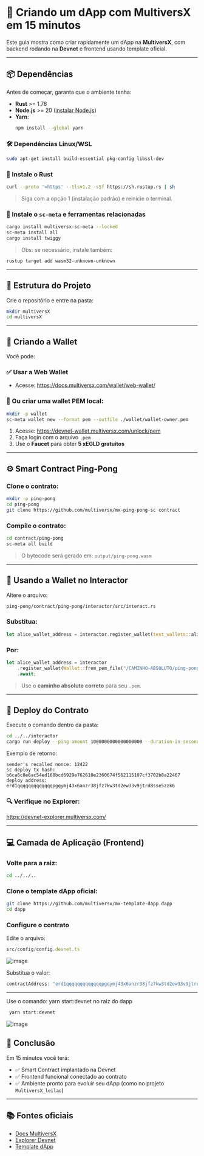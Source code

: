 
# 🚀 Criando um dApp com MultiversX em 15 minutos

Este guia mostra como criar rapidamente um dApp na **MultiversX**, com backend rodando na **Devnet** e frontend usando template oficial.

---

## 📦 Dependências

Antes de começar, garanta que o ambiente tenha:

- **Rust** >= 1.78
- **Node.js** >= 20 ([instalar Node.js](https://nodejs.org/en/download))
- **Yarn**:
  ```bash
  npm install --global yarn
  ```

### 🛠️ Dependências Linux/WSL

```bash
sudo apt-get install build-essential pkg-config libssl-dev
```

### 🦀 Instale o Rust

```bash
curl --proto '=https' --tlsv1.2 -sSf https://sh.rustup.rs | sh
```

> Siga com a opção 1 (instalação padrão) e reinicie o terminal.

### 🧱 Instale o `sc-meta` e ferramentas relacionadas

```bash
cargo install multiversx-sc-meta --locked
sc-meta install all
cargo install twiggy
```

> Obs: se necessário, instale também:
```bash
rustup target add wasm32-unknown-unknown
```

---

## 📁 Estrutura do Projeto

Crie o repositório e entre na pasta:

```bash
mkdir multiversX
cd multiversX
```

---

## 🔐 Criando a Wallet

Você pode:

### ✅ Usar a Web Wallet

- Acesse: https://docs.multiversx.com/wallet/web-wallet/

### 🧪 Ou criar uma wallet PEM local:

```bash
mkdir -p wallet
sc-meta wallet new --format pem --outfile ./wallet/wallet-owner.pem
```

1. Acesse: https://devnet-wallet.multiversx.com/unlock/pem  
2. Faça login com o arquivo `.pem`  
3. Use o **Faucet** para obter **5 xEGLD gratuitos**

---

## ⚙️ Smart Contract Ping-Pong

### Clone o contrato:

```bash
mkdir -p ping-pong
cd ping-pong
git clone https://github.com/multiversx/mx-ping-pong-sc contract
```

### Compile o contrato:

```bash
cd contract/ping-pong
sc-meta all build
```

> O bytecode será gerado em: `output/ping-pong.wasm`

---

## 🔧 Usando a Wallet no Interactor

Altere o arquivo:

```txt
ping-pong/contract/ping-pong/interactor/src/interact.rs
```

### Substitua:

```rust
let alice_wallet_address = interactor.register_wallet(test_wallets::alice()).await;
```

### Por:

```rust
let alice_wallet_address = interactor
    .register_wallet(Wallet::from_pem_file("/CAMINHO-ABSOLUTO/ping-pong/wallet/wallet-owner.pem").unwrap())
    .await;
```

> Use o **caminho absoluto correto** para seu `.pem`.

---

## 🚀 Deploy do Contrato

Execute o comando dentro da pasta:

```bash
cd ../../interactor
cargo run deploy --ping-amount 1000000000000000000 --duration-in-seconds 180
```

Exemplo de retorno:

```
sender's recalled nonce: 12422
sc deploy tx hash: b6ca6c8e6ac54ed168bcd6929e762610e2360674f562115107cf3702b8a22467
deploy address: erd1qqqqqqqqqqqqqpgqymj43x6anzr38jfz7kw3td2ew33v9jtrd8sse5zzk6
```

### 🔍 Verifique no Explorer:

https://devnet-explorer.multiversx.com/

---

## 💻 Camada de Aplicação (Frontend)

### Volte para a raiz:

```bash
cd ../../..
```

### Clone o template dApp oficial:

```bash
git clone https://github.com/multiversx/mx-template-dapp dapp
cd dapp
```

### Configure o contrato

Edite o arquivo:

```ts
src/config/config.devnet.ts
```
![image](https://github.com/user-attachments/assets/203415d0-28cd-44a3-876b-72c976d95d9d)


Substitua o valor:

```ts
contractAddress: "erd1qqqqqqqqqqqqqpgqymj43x6anzr38jfz7kw3td2ew33v9jtrd8sse5zzk6",
```

---


Use o comando:  yarn start:devnet no raiz do dapp
```ts
 yarn start:devnet
```

![image](https://github.com/user-attachments/assets/63d31bb9-49e6-44c2-ab88-d221ef2a71bd)

## 🏁 Conclusão

Em 15 minutos você terá:

- ✅ Smart Contract implantado na Devnet
- ✅ Frontend funcional conectado ao contrato
- ✅ Ambiente pronto para evoluir seu dApp (como no projeto `MultiversX_leilao`)

---

## 📚 Fontes oficiais

- [Docs MultiversX](https://docs.multiversx.com/)
- [Explorer Devnet](https://devnet-explorer.multiversx.com/)
- [Template dApp](https://github.com/multiversx/mx-template-dapp)

